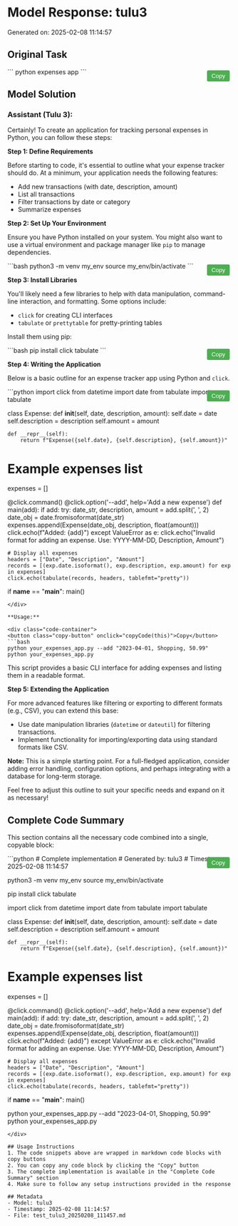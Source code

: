 # Model Response: tulu3
Generated on: 2025-02-08 11:14:57


<style>
.copy-button {
    position: absolute;
    top: 5px;
    right: 5px;
    padding: 5px 10px;
    background-color: #4CAF50;
    color: white;
    border: none;
    border-radius: 3px;
    cursor: pointer;
    z-index: 1;
}
.code-container {
    position: relative;
    margin: 10px 0;
}
.copy-button:hover {
    background-color: #45a049;
}
.copy-button:active {
    background-color: #3d8b40;
}
</style>

<script>
function copyCode(buttonElement) {
    const codeBlock = buttonElement.parentElement.querySelector('code');
    const range = document.createRange();
    range.selectNode(codeBlock);
    window.getSelection().removeAllRanges();
    window.getSelection().addRange(range);
    try {
        document.execCommand('copy');
        buttonElement.textContent = 'Copied!';
        setTimeout(() => {
            buttonElement.textContent = 'Copy';
        }, 2000);
    } catch(e) {
        console.error('Failed to copy text:', e);
        buttonElement.textContent = 'Failed to copy';
    }
    window.getSelection().removeAllRanges();
}
</script>


## Original Task
<div class="code-container">
<button class="copy-button" onclick="copyCode(this)">Copy</button>
```
python expenses app
```
</div>

## Model Solution
### Assistant (Tulu 3):
Certainly! To create an application for tracking personal expenses in Python, you can follow these steps:

**Step 1: Define Requirements**

Before starting to code, it's essential to outline what your expense tracker should do. At a minimum, your application needs the following features:
- Add new transactions (with date, description, amount)
- List all transactions
- Filter transactions by date or category
- Summarize expenses

**Step 2: Set Up Your Environment**

Ensure you have Python installed on your system. You might also want to use a virtual environment and package manager like `pip` to manage dependencies.

<div class="code-container">
<button class="copy-button" onclick="copyCode(this)">Copy</button>
```bash
python3 -m venv my_env
source my_env/bin/activate
```
</div>

**Step 3: Install Libraries**

You'll likely need a few libraries to help with data manipulation, command-line interaction, and formatting. Some options include:

- `click` for creating CLI interfaces
- `tabulate` or `prettytable` for pretty-printing tables

Install them using pip:

<div class="code-container">
<button class="copy-button" onclick="copyCode(this)">Copy</button>
```bash
pip install click tabulate
```
</div>

**Step 4: Writing the Application**

Below is a basic outline for an expense tracker app using Python and `click`.

<div class="code-container">
<button class="copy-button" onclick="copyCode(this)">Copy</button>
```python
import click
from datetime import date
from tabulate import tabulate

class Expense:
    def __init__(self, date, description, amount):
        self.date = date
        self.description = description
        self.amount = amount
    
    def __repr__(self):
        return f"Expense({self.date}, {self.description}, {self.amount})"

# Example expenses list
expenses = []

@click.command()
@click.option('--add', help='Add a new expense')
def main(add):
    if add:
        try:
            date_str, description, amount = add.split(', ', 2)
            date_obj = date.fromisoformat(date_str)
            expenses.append(Expense(date_obj, description, float(amount)))
            click.echo(f"Added: {add}")
        except ValueError as e:
            click.echo("Invalid format for adding an expense. Use: YYYY-MM-DD, Description, Amount")
    
    # Display all expenses
    headers = ["Date", "Description", "Amount"]
    records = [(exp.date.isoformat(), exp.description, exp.amount) for exp in expenses]
    click.echo(tabulate(records, headers, tablefmt="pretty"))

if __name__ == "__main__":
    main()
```
</div>

**Usage:**

<div class="code-container">
<button class="copy-button" onclick="copyCode(this)">Copy</button>
```bash
python your_expenses_app.py --add "2023-04-01, Shopping, 50.99"
python your_expenses_app.py
```
</div>

This script provides a basic CLI interface for adding expenses and listing them in a readable format.

**Step 5: Extending the Application**

For more advanced features like filtering or exporting to different formats (e.g., CSV), you can extend this base:

- Use date manipulation libraries (`datetime` or `dateutil`) for filtering transactions.
- Implement functionality for importing/exporting data using standard formats like CSV.

**Note:** This is a simple starting point. For a full-fledged application, consider adding error handling, configuration options, and perhaps integrating with a database for long-term storage.

Feel free to adjust this outline to suit your specific needs and expand on it as necessary!

## Complete Code Summary
This section contains all the necessary code combined into a single, copyable block:

<div class="code-container">
<button class="copy-button" onclick="copyCode(this)">Copy</button>
```python
# Complete implementation
# Generated by: tulu3
# Timestamp: 2025-02-08 11:14:57

python3 -m venv my_env
source my_env/bin/activate


pip install click tabulate


import click
from datetime import date
from tabulate import tabulate

class Expense:
    def __init__(self, date, description, amount):
        self.date = date
        self.description = description
        self.amount = amount
    
    def __repr__(self):
        return f"Expense({self.date}, {self.description}, {self.amount})"

# Example expenses list
expenses = []

@click.command()
@click.option('--add', help='Add a new expense')
def main(add):
    if add:
        try:
            date_str, description, amount = add.split(', ', 2)
            date_obj = date.fromisoformat(date_str)
            expenses.append(Expense(date_obj, description, float(amount)))
            click.echo(f"Added: {add}")
        except ValueError as e:
            click.echo("Invalid format for adding an expense. Use: YYYY-MM-DD, Description, Amount")
    
    # Display all expenses
    headers = ["Date", "Description", "Amount"]
    records = [(exp.date.isoformat(), exp.description, exp.amount) for exp in expenses]
    click.echo(tabulate(records, headers, tablefmt="pretty"))

if __name__ == "__main__":
    main()


python your_expenses_app.py --add "2023-04-01, Shopping, 50.99"
python your_expenses_app.py

```
</div>

## Usage Instructions
1. The code snippets above are wrapped in markdown code blocks with copy buttons
2. You can copy any code block by clicking the "Copy" button
3. The complete implementation is available in the "Complete Code Summary" section
4. Make sure to follow any setup instructions provided in the response

## Metadata
- Model: tulu3
- Timestamp: 2025-02-08 11:14:57
- File: test_tulu3_20250208_111457.md
